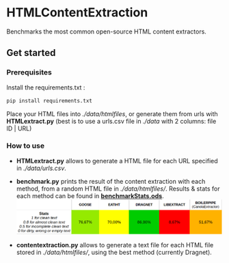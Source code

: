 # HTMLContentExtraction

Benchmarks the most common open-source HTML content extractors.

## Get started

### Prerequisites

Install the requirements.txt :

```bash
pip install requirements.txt
```
Place your HTML files into *./data/htmlfiles*, or generate them from urls with **HTMLextract.py** (best is to use a urls.csv file in *./data* with 2 columns: file ID | URL)

### How to use

- **HTMLextract.py** allows to generate a HTML file for each URL specified in *./data/urls.csv*.

- **benchmark.py** prints the result of the content extraction with each method, from a random HTML file in *./data/htmlfiles/*.
Results & stats for each method can be found in **[benchmarkStats.ods](./benchmarkStats.ods)**.
![](./stats.png)

- **contentextraction.py** allows to generate a text file for each HTML file stored in *./data/htmlfiles/*, using the best method (currently Dragnet).


